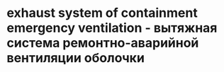 # exhaust system of containment emergency ventilation - вытяжная система ремонтно-аварийной вентиляции оболочки
